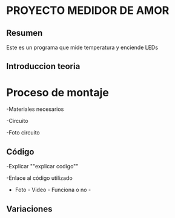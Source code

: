 # PROYECTO MEDIDOR DE AMOR


## Resumen

Este es un programa que mide temperatura y enciende LEDs

## Introduccion teoria



# Proceso de montaje

-Materiales necesarios

-Circuito

-Foto circuito

## Código

-Explicar  ""explicar codigo""

-Enlace al código utilizado

- Foto - Video - Funciona o no -

## Variaciones


